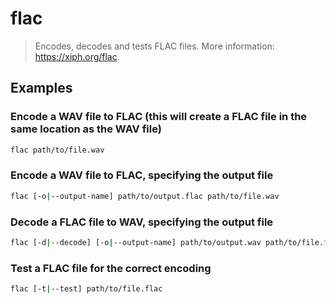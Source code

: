 # flac

> Encodes, decodes and tests FLAC files. More information: <https://xiph.org/flac>.

## Examples

### Encode a WAV file to FLAC (this will create a FLAC file in the same location as the WAV file)

```bash
flac path/to/file.wav
```

### Encode a WAV file to FLAC, specifying the output file

```bash
flac [-o|--output-name] path/to/output.flac path/to/file.wav
```

### Decode a FLAC file to WAV, specifying the output file

```bash
flac [-d|--decode] [-o|--output-name] path/to/output.wav path/to/file.flac
```

### Test a FLAC file for the correct encoding

```bash
flac [-t|--test] path/to/file.flac
```
